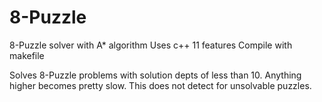 # 8-Puzzle
8-Puzzle solver with A* algorithm
Uses c++ 11 features
Compile with makefile

Solves 8-Puzzle problems with solution depts of less than 10. 
Anything higher becomes pretty slow.
This does not detect for unsolvable puzzles.
